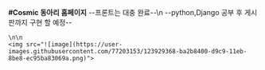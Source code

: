 <strong>#Cosmic 동아리 홈페이지</strong>
    --프론트는 대충 완료--\n
    --python,Django 공부 후 게시판까지 구현 할 예정--
    
    \n\n
    <img src="![image](https://user-images.githubusercontent.com/77203153/123929368-ba2b8400-d9c9-11eb-8be8-ec95ba83069a.png)">
